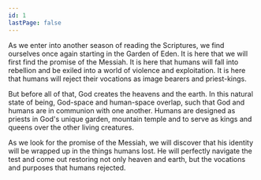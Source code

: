 ```yaml
---
id: 1
lastPage: false
---
```


As we enter into another season of reading the Scriptures, we find ourselves once again starting in the Garden of Eden. It is here that we will first find the promise of the Messiah. It is here that humans will fall into rebellion and be exiled into a world of violence and exploitation. It is here that humans will reject their vocations as image bearers and priest-kings.

But before all of that, God creates the heavens and the earth. In this natural state of being, God-space and human-space overlap, such that God and humans are in communion with one another. Humans are designed as priests in God's unique garden, mountain temple and to serve as kings and queens over the other living creatures.
 
As we look for the promise of the Messiah, we will discover that his identity will be wrapped up in the things humans lost. He will perfectly navigate the test and come out restoring not only heaven and earth, but the vocations and purposes that humans rejected.